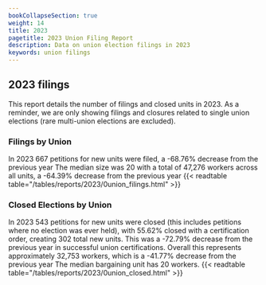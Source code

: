 ```yaml
---
bookCollapseSection: true
weight: 14
title: 2023
pagetitle: 2023 Union Filing Report
description: Data on union election filings in 2023
keywords: union filings
---
```


## 2023 filings

This report details the number of filings and closed units in 2023. As a reminder, we are only showing filings and closures related to single union elections (rare multi-union elections are excluded).

### Filings by Union
In 2023 667 petitions for new units were filed, a -68.76% decrease from the previous year The median size was 20 with a total of 47,276 workers across all units, a -64.39% decrease from the previous year
{{< readtable table="/tables/reports/2023/0union_filings.html" >}}

### Closed Elections by Union
In 2023 543 petitions for new units were closed (this includes petitions where no election was ever held), with 55.62% closed with a certification order, creating 302 total new units. This was a -72.79% decrease from the previous year in successful union certifications. Overall this represents approximately 32,753 workers, which is a -41.77% decrease from the previous year The median bargaining unit has 20 workers.
{{< readtable table="/tables/reports/2023/0union_closed.html" >}}
